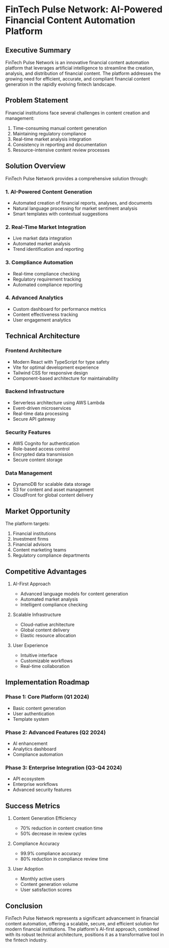 # FinTech Pulse Network: AI-Powered Financial Content Automation Platform

## Executive Summary

FinTech Pulse Network is an innovative financial content automation platform that leverages artificial intelligence to streamline the creation, analysis, and distribution of financial content. The platform addresses the growing need for efficient, accurate, and compliant financial content generation in the rapidly evolving fintech landscape.

## Problem Statement

Financial institutions face several challenges in content creation and management:
1. Time-consuming manual content generation
2. Maintaining regulatory compliance
3. Real-time market analysis integration
4. Consistency in reporting and documentation
5. Resource-intensive content review processes

## Solution Overview

FinTech Pulse Network provides a comprehensive solution through:

### 1. AI-Powered Content Generation
- Automated creation of financial reports, analyses, and documents
- Natural language processing for market sentiment analysis
- Smart templates with contextual suggestions

### 2. Real-Time Market Integration
- Live market data integration
- Automated market analysis
- Trend identification and reporting

### 3. Compliance Automation
- Real-time compliance checking
- Regulatory requirement tracking
- Automated compliance reporting

### 4. Advanced Analytics
- Custom dashboard for performance metrics
- Content effectiveness tracking
- User engagement analytics

## Technical Architecture

### Frontend Architecture
- Modern React with TypeScript for type safety
- Vite for optimal development experience
- Tailwind CSS for responsive design
- Component-based architecture for maintainability

### Backend Infrastructure
- Serverless architecture using AWS Lambda
- Event-driven microservices
- Real-time data processing
- Secure API gateway

### Security Features
- AWS Cognito for authentication
- Role-based access control
- Encrypted data transmission
- Secure content storage

### Data Management
- DynamoDB for scalable data storage
- S3 for content and asset management
- CloudFront for global content delivery

## Market Opportunity

The platform targets:
1. Financial institutions
2. Investment firms
3. Financial advisors
4. Content marketing teams
5. Regulatory compliance departments

## Competitive Advantages

1. AI-First Approach
   - Advanced language models for content generation
   - Automated market analysis
   - Intelligent compliance checking

2. Scalable Infrastructure
   - Cloud-native architecture
   - Global content delivery
   - Elastic resource allocation

3. User Experience
   - Intuitive interface
   - Customizable workflows
   - Real-time collaboration

## Implementation Roadmap

### Phase 1: Core Platform (Q1 2024)
- Basic content generation
- User authentication
- Template system

### Phase 2: Advanced Features (Q2 2024)
- AI enhancement
- Analytics dashboard
- Compliance automation

### Phase 3: Enterprise Integration (Q3-Q4 2024)
- API ecosystem
- Enterprise workflows
- Advanced security features

## Success Metrics

1. Content Generation Efficiency
   - 70% reduction in content creation time
   - 50% decrease in review cycles

2. Compliance Accuracy
   - 99.9% compliance accuracy
   - 80% reduction in compliance review time

3. User Adoption
   - Monthly active users
   - Content generation volume
   - User satisfaction scores

## Conclusion

FinTech Pulse Network represents a significant advancement in financial content automation, offering a scalable, secure, and efficient solution for modern financial institutions. The platform's AI-first approach, combined with its robust technical architecture, positions it as a transformative tool in the fintech industry.
